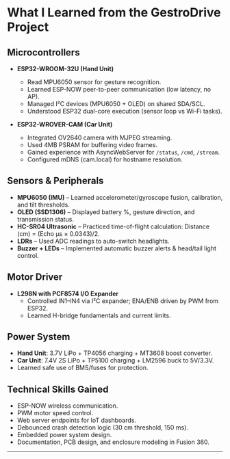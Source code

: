# What I Learned from the GestroDrive Project 

## Microcontrollers
- **ESP32-WROOM-32U (Hand Unit)**  
  - Read MPU6050 sensor for gesture recognition.  
  - Learned ESP-NOW peer-to-peer communication (low latency, no AP).  
  - Managed I²C devices (MPU6050 + OLED) on shared SDA/SCL.  
  - Understood ESP32 dual-core execution (sensor loop vs Wi-Fi tasks).  

- **ESP32-WROVER-CAM (Car Unit)**  
  - Integrated OV2640 camera with MJPEG streaming.  
  - Used 4MB PSRAM for buffering video frames.  
  - Gained experience with AsyncWebServer for `/status`, `/cmd`, `/stream`.  
  - Configured mDNS (cam.local) for hostname resolution.  

## Sensors & Peripherals
- **MPU6050 (IMU)** – Learned accelerometer/gyroscope fusion, calibration, and tilt thresholds.  
- **OLED (SSD1306)** – Displayed battery %, gesture direction, and transmission status.  
- **HC-SR04 Ultrasonic** – Practiced time-of-flight calculation: Distance (cm) = (Echo µs × 0.0343)/2.  
- **LDRs** – Used ADC readings to auto-switch headlights.  
- **Buzzer + LEDs** – Implemented automatic buzzer alerts & head/tail light control.  

## Motor Driver
- **L298N with PCF8574 I/O Expander**  
  - Controlled IN1–IN4 via I²C expander; ENA/ENB driven by PWM from ESP32.  
  - Learned H-bridge fundamentals and current limits.  

## Power System
- **Hand Unit**: 3.7V LiPo + TP4056 charging + MT3608 boost converter.  
- **Car Unit**: 7.4V 2S LiPo + TP5100 charging + LM2596 buck to 5V/3.3V.  
- Learned safe use of BMS/fuses for protection.  

## Technical Skills Gained
- ESP-NOW wireless communication.  
- PWM motor speed control.  
- Web server endpoints for IoT dashboards.  
- Debounced crash detection logic (30 cm threshold, 150 ms).  
- Embedded power system design.  
- Documentation, PCB design, and enclosure modeling in Fusion 360.  

---
